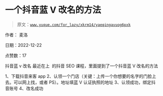 # 一个抖音蓝 V 改名的方法

> 原文：[`www.yuque.com/for_lazy/xkrm14/yaeqingavuog6pxk`](https://www.yuque.com/for_lazy/xkrm14/yaeqingavuog6pxk)

作者： 麦洛 

日期：2022-12-22 

点赞数：17 

抖音蓝 v 改名 最近在上  的抖音 SEO 课程，里面提到了一个抖音蓝 V 改名的方法 

1、下载抖音来客 app 2、认领一个门店（关键：上传一个你想要的名字的门脸上去。可以网上找，或者 PS）。地址填蓝 V 认证执照的地址 3、认领成功，绑定抖音账号 4、改名成功 

